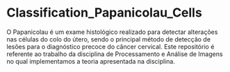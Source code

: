 # Classification_Papanicolau_Cells
O Papanicolau é um exame histológico realizado para detectar alterações nas células do colo do útero, sendo o principal método de detecção de lesões para o diagnóstico precoce do câncer cervical. Este repositório é referente ao trabalho da disciplina de Processamento e Análise de Imagens no qual implementamos a teoria apresentada na disciplina.
